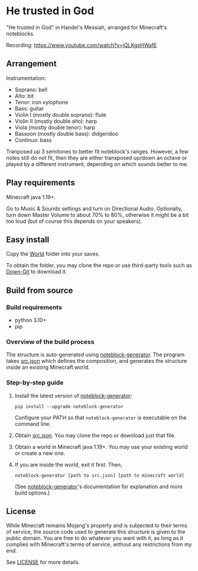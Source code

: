 # He trusted in God
"He trusted in God" in Handel's Messiah, arranged for Minecraft's noteblocks.

Recording: https://www.youtube.com/watch?v=jQLKgxHWafE

## Arrangement
Instrumentation:
* Soprano: bell
* Alto: bit
* Tenor: iron xylophone
* Bass: guitar
* Violin I (mostly double soprano): flute
* Violin II (mostly double alto): harp
* Viola (mostly double tenor): harp
* Bassoon (mostly double bass): didgeridoo
* Continuo: bass

Tranposed up 3 semitones to better fit noteblock's ranges. However, a few notes still do not fit, then they are either transposed up/down an octave or played by a different instrument, depending on which sounds better to me.

## Play requirements
Minecraft java 1.19+. 


Go to Music & Sounds settings and turn on Directional Audio. Optionally, turn down Master Volume to about 70% to 80%, otherwise it might be a bit too loud (but of course this depends on your speakers).


## Easy install 
Copy the [World](https://github.com/FelixFourcolor/He-trusted-in-God/tree/main/World) folder into your saves. 

To obtain the folder, you may clone the repo or use third-party tools such as [Down-Git](https://minhaskamal.github.io/DownGit) to download it.

## Build from source
### Build requirements
* python 3.10+
* pip

### Overview of the build process
The structure is auto-generated using [noteblock-generator](https://github.com/FelixFourcolor/noteblock-generator). The program takes [src.json](https://github.com/FelixFourcolor/He-trusted-in-God/blob/main/src.json) which defines the composition, and generates the structure inside an existing Minecraft world.

### Step-by-step guide

1. Install the latest version of [noteblock-generator](https://github.com/FelixFourcolor/noteblock-generator):
    ```
    pip install --upgrade noteblock-generator
    ```
    Configure your PATH so that `noteblock-generator` is executable on the command line.

2. Obtain [src.json](https://github.com/FelixFourcolor/He-trusted-in-God/blob/main/src.json). You may clone the repo or download just that file.

3. Obtain a world in Minecraft java 1.19+. You may use your existing world or create a new one.


4. If you are inside the world, exit it first. Then,
    ```
    noteblock-generator [path to src.json] [path to minecraft world]
    ```
    (See [noteblock-generator](https://github.com/FelixFourcolor/noteblock-generator)'s documentation for explanation and more build options.)

## License
While Minecraft remains Mojang's property and is subjected to their terms of service, the source code used to generate this structure is given to the public domain. You are free to do whatever you want with it, as long as it complies with Minecraft's terms of service, without any restrictions from my end.

See [LICENSE](https://github.com/FelixFourcolor/He-trusted-in-God/blob/main/LICENSE) for more details.